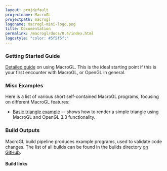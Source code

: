 ```yaml
---
layout: projdefault
projectname: MacroGL
projectpath: macrogl
logoname: macrogl-mini-logo.png
title: Documentation
permalink: /macrogl/docs/0.4/index.html
logostyle: "color: #5f5f5f;"
---
```




### Getting Started Guide

[Detailed guide](/macrogl/docs/0.4/getting-started/index.html)
on using MacroGL.
This is the ideal starting point if this is your first encounter with MacroGL,
or OpenGL in general.


### Misc Examples

Here is a list of various short self-contained MacroGL programs,
focusing on different MacroGL features:

- [Basic triangle example](/macrogl/docs/0.4/triangle) -- shows how to render a simple
  triangle using MacroGL and OpenGL 3.3 functionality.


### Build Outputs

MacroGL build pipeline produces example programs, used to validate code changes.
The list of all builds can be found in the builds directory
[on GitHub](https://github.com/storm-enroute/builds/tree/gh-pages/macrogl).

#### Build links

<ul id="build-list">
</ul>
<script>
function getKeys(obj) {
    var r = []
    for (var k in obj) {
        if (!obj.hasOwnProperty(k)) 
            continue
        r.push(k)
    }
    return r
}
$.get(
  "https://api.github.com/repos/storm-enroute/builds/contents/macrogl?ref=gh-pages",
  function(data) {
    var buildList = $("#build-list");
    alert(data[0]);
    var buildDirs = JSON.parse(data.content);
    for (var i = 0; i < buildDirs.length; i++) {
      var dir = buildDirs[i]["name"];
      buildList.append("<li><a href='http://storm-enroute.com/builds/macrogl/" +
        dir + "/index-fastopt.html'></a></li>");
    }
  }
)
</script>
